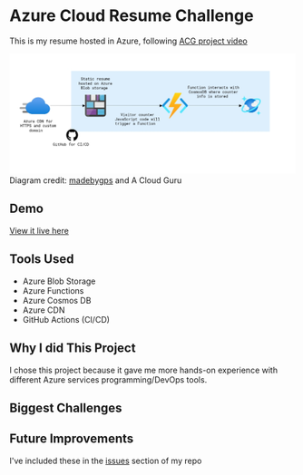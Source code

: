 # Azure Cloud Resume Challenge

This is my resume hosted in Azure, following [ACG project video](https://www.youtube.com/watch?v=ieYrBWmkfno)

![alt text](diagram.png)
Diagram credit: [madebygps](https://github.com/madebygps) and A Cloud Guru

## Demo
[View it live here](https://www.michaelresume.com/)

## Tools Used

- Azure Blob Storage
- Azure Functions
- Azure Cosmos DB
- Azure CDN
- GitHub Actions (CI/CD)

## Why I did This Project

I chose this project because it gave me more hands-on experience with different Azure services programming/DevOps tools. 

## Biggest Challenges



## Future Improvements 

I've included these in the [issues](https://github.com/JustAnotherCloudGuy/azure-resume/issues) section of my repo

